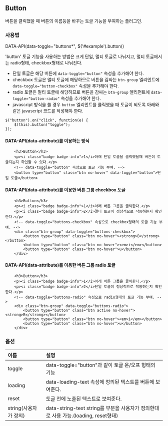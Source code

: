 <!--
{
	"id": 33,
	"title": "Button",
	"outline": "버튼을 클릭했을 때 버튼의 이름등을 바꾸는 토글 기능을 부여하는 플러그인. data-attribute를 이용하는 방식. data-attribute를 이용한 버튼 그룹 checkbox 토글. data-attribute를 이용한 버튼 그룹 radio 토글...",
	"tags": ["widget"],
	"order": [4, 3, 2],
	"thumbnail": "4.3.02.button.png"
}
-->

## Button
버튼을 클릭했을 때 버튼의 이름등을 바꾸는 토글 기능을 부여하는 플러그인.

### 사용법

DATA-API(data-toggle="buttons*", $('#example').button()

'button' 토글 기능을 사용하는 방법은 크게 단일, 멀티 토글로 나눠지고, 멀티 토글에서는 radio형태, checkbox형태로 나눠진다.

- 단일 토글은 해당 버튼에 `data-toggle="button"` 속성을 추가해야 한다.
- checkbox 토글은 멀티 토글에 해당하므로 버튼을 감싸는 `btn-group` 엘리먼트에 `data-toggle="button-checkbox"` 속성을 추가해야 한다.
- radio 토글은 멀티 토글에 해당하므로 버튼을 감싸는 `btn-group` 엘리먼트에 `data-toggle="button-radio"` 속성을 추가해야 한다.
- javascript 방식을 쓸 경우 `button` 엘리먼트를 클릭했을 때 토글이 되도록 아래와 같은 javascript 코드를 작성해야 한다.

```
$("button").on("click", function(e) {
    $(this).button("toggle");
});
```
#### DATA-API(data-attribute)를 이용하는 방식

``` cm,{ "iframe-height" : "200px" }
    <h3>Button</h3>
    <p><i class="badge badge-info">1</i>아래 단일 토글을 클릭했을때 버튼이 토글되는지 확인할 수 있다.</p>
	<!-- data-toggle="button" 속성으로 토글 기능 부여. -->
	<button type="button" class="btn no-hover" data-toggle="button">단일 토글</button>
```

#### DATA-API(data-attribute)를 이용한 버튼 그룹 checkbox 토글

``` cm,{ "iframe-height" : "200px" }
    <h3>Button</h3>
    <p><i class="badge badge-info">1</i>아래 버튼 그룹을 클릭한다.</p>
    <p><i class="badge badge-info">2</i>멀티 토글이 정상적으로 작동하는지 확인한다.</p>
    <!-- data-toggle="buttons-checkbox" 속성으로 checkbox형태의 토글 기능 부여. -->
	<div class="btn-group" data-toggle="buttons-checkbox">
		<button type="button" class="btn no-hover"><strong>B</strong></button>
		<button type="button" class="btn no-hover"><em>i</em></button>
		<button type="button" class="btn no-hover">u</button>
	</div>
```

#### DATA-API(data-attribute)를 이용한 버튼 그룹 radio 토글

``` cm,{ "iframe-height" : "200px" }
    <h3>Button</h3>
    <p><i class="badge badge-info">1</i>아래 버튼 그룹을 클릭한다.</p>
    <p><i class="badge badge-info">2</i>단일 토글이 정상적으로 작동하는지 확인한다.</p>
	<!-- data-toggle="buttons-radio" 속성으로 radio형태의 토글 기능 부여. -->
	<div class="btn-group" data-toggle="buttons-radio">
		<button type="button" class="btn active no-hover"><strong>B</strong></button>
		<button type="button" class="btn no-hover"><em>i</em></button>
		<button type="button" class="btn no-hover">u</button>
	</div>
```

### 옵션
이름 | 설명
:--|:--
toggle | data-toggle="button"과 같이 토글 온/오프 형태의 기능
loading | data-loading-text 속성에 정의된 텍스트를 버튼에 보여준다.
reset | 토글 전에 노출된 텍스트로 보여준다.
string(사용자가 정의) | data-string-text  string를 부분을 사용자가 정의한대로 사용 가능.(loading, reset형태)

<script type="text/javascript">
var $table = $("table");
$table.addClass("table table-bordered");
$table.find("thead tr > th:first-child").addClass("fixed_table");
$table.find("tbody tr > td:first-child").addClass("fixed_table");
</script>